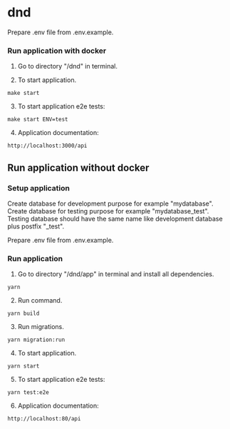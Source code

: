 # dnd

Prepare .env file from .env.example.

### Run application with docker
1) Go to directory "/dnd" in terminal.

2) To start application.
```
make start
```

3) To start application e2e tests:
```
make start ENV=test
```

4) Application documentation:
```
http://localhost:3000/api
```

## Run application without docker
### Setup application
Create database for development purpose for example "mydatabase".
Create database for testing purpose for example "mydatabase_test".
Testing database should have the same name like development database plus postfix "_test".

Prepare .env file from .env.example.

### Run application
1) Go to directory "/dnd/app" in terminal and install all dependencies.
```
yarn
```

2) Run command.
```
yarn build
```

3) Run migrations.
```
yarn migration:run
```

4) To start application.
```
yarn start
```

5) To start application e2e tests:
```
yarn test:e2e
```

6) Application documentation:
```
http://localhost:80/api
```
